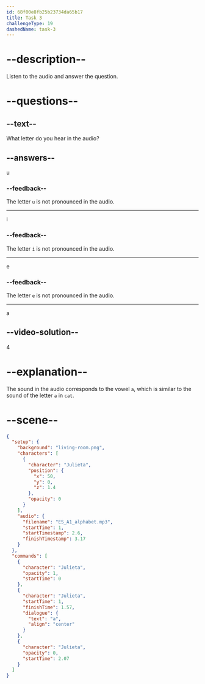 ```yaml
---
id: 68f00e8fb25b23734da65b17
title: Task 3
challengeType: 19
dashedName: task-3
---
```


<!-- (Audio) Julieta: a -->

# --description--

Listen to the audio and answer the question.

# --questions--

## --text--

What letter do you hear in the audio?

## --answers--

u

### --feedback--

The letter `u` is not pronounced in the audio.

---

i

### --feedback--

The letter `i` is not pronounced in the audio.

---

e

### --feedback--

The letter `e` is not pronounced in the audio.

---

a

## --video-solution--

4

# --explanation--

The sound in the audio corresponds to the vowel `a`, which is similar to the sound of the letter `a` in `cat`.

# --scene--

```json
{
  "setup": {
    "background": "living-room.png",
    "characters": [
      {
        "character": "Julieta",
        "position": {
          "x": 50,
          "y": 0,
          "z": 1.4
        },
        "opacity": 0
      }
    ],
    "audio": {
      "filename": "ES_A1_alphabet.mp3",
      "startTime": 1,
      "startTimestamp": 2.6,
      "finishTimestamp": 3.17
    }
  },
  "commands": [
    {
      "character": "Julieta",
      "opacity": 1,
      "startTime": 0
    },
    {
      "character": "Julieta",
      "startTime": 1,
      "finishTime": 1.57,
      "dialogue": {
        "text": "a",
        "align": "center"
      }
    },
    {
      "character": "Julieta",
      "opacity": 0,
      "startTime": 2.07
    }
  ]
}
```
